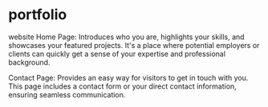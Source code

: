 # portfolio
website
Home Page: Introduces who you are, highlights your skills, and showcases your featured projects. It's a place where potential employers or clients can quickly get a sense of your expertise and professional background.

Contact Page: Provides an easy way for visitors to get in touch with you. This page includes a contact form or your direct contact information, ensuring seamless communication.
